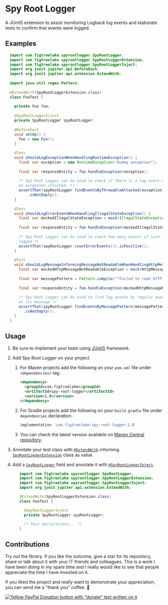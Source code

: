 # Spy Root Logger

A JUnit5 extension to assist monitoring Logback log events and elaborate tests
to confirm that events were logged.

## Examples

```java
  import com.figtreelake.spyrootlogger.SpyRootLogger;
  import com.figtreelake.spyrootlogger.SpyRootLoggerExtension;
  import com.figtreelake.spyrootlogger.SpyRootLoggerInject;
  import org.junit.jupiter.api.BeforeEach;
  import org.junit.jupiter.api.extension.ExtendWith;
      
  import java.util.regex.Pattern;
         
  @ExtendWith(SpyRootLoggerExtension.class)
  class FooTest {
         
    private Foo foo;
         
    @SpyRootLoggerInject
    private SpyRootLogger spyRootLogger;
         
    @BeforeEach
    void setUp() {
      foo = new Foo();
    }
         
    @Test
    void shouldLogExceptionWhenHandlingRuntimeException() {
      final var exception = new RuntimeException("Dummy exception");
   
      final var responseEntity = foo.handleException(exception);
         
      /* Spy Root Logger can be used to check if there is a log event with 
      an exception attached. */
      assertThat(spyRootLogger.findEventsByThrowableAttached(exception))
          .isNotEmpty();
    }
         
    @Test
    void shouldLogErrorEventWhenHandlingIllegalStateException() {
      final var mockedIllegalStateException = mock(IllegalStateException.class);
   
      final var responseEntity = foo.handleException(mockedIllegalStateException);
   
      /* Spy Root Logger can be used to check how many events of such level were 
      logged */
      assertThat(spyRootLogger.countErrorEvents()).isPositive();
    }
         
    @Test
    void shouldLogMessageInformingMessageNotReadableWhenHandlingHttpMessageNotReadableException() {
      final var mockedHttpMessageNotReadableException = mock(HttpMessageNotReadableException.class);
         
      final var messagePattern = Pattern.compile("^Failed to read HTTP message");
         
      final var responseEntity = foo.handleException(mockedHttpMessageNotReadableException);
         
      /* Spy Root Logger can be used to find log events by regular expressions 
      on its message */
      assertThat(spyRootLogger.findEventsByMessagePattern(messagePattern))
        .isNotEmpty();
    }
  }
```

## Usage

1. Be sure to implement your tests using [JUnit5][junit5] framework.

2. Add Spy Root Logger on your project.

   1. For Maven projects add the following on your `pom.xml` file
      under `<dependencies>` tag.
      ```xml
      <dependency>
        <groupId>com.figtreelake</groupId>
        <artifactId>spy-root-logger</artifactId>
        <version>1.0</version>
      </dependency>
      ```
      
   2. For Gradle projects add the following on your `build.gradle` file
      under `dependencies` declaration.
      ```groovy
      implementation 'com.figtreelake:spy-root-logger:1.0'
      ```
      
   3. You can check the latest version available
      on [Maven Central repository][maven-central-repository].

3. Annotate your test class with [`@ExtendWith`][extend-with] informing [`SpyRootLoggerExtension`][spy-root-logger-extension]
   class as value.

4. Add a [`SpyRootLogger`][spy-root-logger] field and annotate it with [`@SpyRootLoggerInject`][spy-root-logger-inject].

   ```java
      import com.figtreelake.spyrootlogger.SpyRootLogger;
      import com.figtreelake.spyrootlogger.SpyRootLoggerExtension;
      import com.figtreelake.spyrootlogger.SpyRootLoggerInject;
      import org.junit.jupiter.api.extension.ExtendWith;
   
      @ExtendWith(SpyRootLoggerExtension.class)
      class FooTest {
   
        @SpyRootLoggerInject
        private SpyRootLogger spyRootLogger;
   
        /* Test declarations... */
      }
   ``` 

## Contributions

Try out the library. If you like the outcome, give a star for its repository, share or talk about it with your IT friends and colleagues. This is a work I have been doing in my spare time and I really would like to see that people appreciate the time I have invested on it.

If you liked the project and *really* want to demonstrate your appreciation, you can send me a "thank you" coffee. 🙂

[![Yellow PayPal Donation button with "donate" text written on it](https://www.paypalobjects.com/en_US/i/btn/btn_donateCC_LG.gif)][paypal-donation]

[extend-with]: https://junit.org/junit5/docs/current/user-guide/#extensions-registration-declarative
[junit5]: https://junit.org/junit5/
[maven-central-repository]: https://mvnrepository.com/repos/central
[paypal-donation]: https://www.paypal.com/donate/?hosted_button_id=C6LPXWCHGRUVQ
[spy-root-logger]: ./src/main/java/com/figtreelake/spyrootlogger/SpyRootLogger.java
[spy-root-logger-extension]: ./src/main/java/com/figtreelake/spyrootlogger/SpyRootLoggerExtension.java
[spy-root-logger-inject]: ./src/main/java/com/figtreelake/spyrootlogger/SpyRootLoggerInject.java
